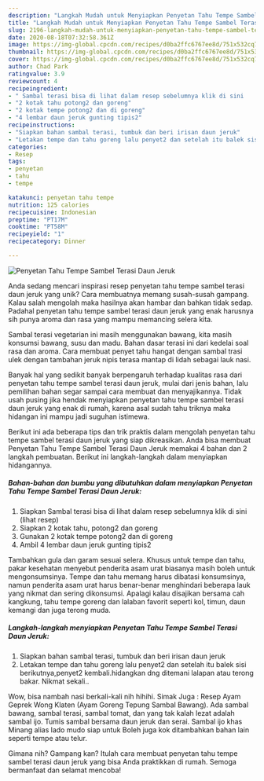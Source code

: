 ```yaml
---
description: "Langkah Mudah untuk Menyiapkan Penyetan Tahu Tempe Sambel Terasi Daun Jeruk yang Sempurna"
title: "Langkah Mudah untuk Menyiapkan Penyetan Tahu Tempe Sambel Terasi Daun Jeruk yang Sempurna"
slug: 2196-langkah-mudah-untuk-menyiapkan-penyetan-tahu-tempe-sambel-terasi-daun-jeruk-yang-sempurna
date: 2020-08-18T07:32:58.361Z
image: https://img-global.cpcdn.com/recipes/d0ba2ffc6767ee8d/751x532cq70/penyetan-tahu-tempe-sambel-terasi-daun-jeruk-foto-resep-utama.jpg
thumbnail: https://img-global.cpcdn.com/recipes/d0ba2ffc6767ee8d/751x532cq70/penyetan-tahu-tempe-sambel-terasi-daun-jeruk-foto-resep-utama.jpg
cover: https://img-global.cpcdn.com/recipes/d0ba2ffc6767ee8d/751x532cq70/penyetan-tahu-tempe-sambel-terasi-daun-jeruk-foto-resep-utama.jpg
author: Chad Park
ratingvalue: 3.9
reviewcount: 4
recipeingredient:
- " Sambal terasi bisa di lihat dalam resep sebelumnya klik di sini           lihat resep"
- "2 kotak tahu potong2 dan goreng"
- "2 kotak tempe potong2 dan di goreng"
- "4 lembar daun jeruk gunting tipis2"
recipeinstructions:
- "Siapkan bahan sambal terasi, tumbuk dan beri irisan daun jeruk"
- "Letakan tempe dan tahu goreng lalu penyet2 dan setelah itu balek sisi berikutnya,penyet2 kembali.hidangkan dng ditemani lalapan atau terong bakar. Nikmat sekali.."
categories:
- Resep
tags:
- penyetan
- tahu
- tempe

katakunci: penyetan tahu tempe 
nutrition: 125 calories
recipecuisine: Indonesian
preptime: "PT17M"
cooktime: "PT58M"
recipeyield: "1"
recipecategory: Dinner

---
```



![Penyetan Tahu Tempe Sambel Terasi Daun Jeruk](https://img-global.cpcdn.com/recipes/d0ba2ffc6767ee8d/751x532cq70/penyetan-tahu-tempe-sambel-terasi-daun-jeruk-foto-resep-utama.jpg)

Anda sedang mencari inspirasi resep penyetan tahu tempe sambel terasi daun jeruk yang unik? Cara membuatnya memang susah-susah gampang. Kalau salah mengolah maka hasilnya akan hambar dan bahkan tidak sedap. Padahal penyetan tahu tempe sambel terasi daun jeruk yang enak harusnya sih punya aroma dan rasa yang mampu memancing selera kita.

Sambal terasi vegetarian ini masih menggunakan bawang, kita masih konsumsi bawang, susu dan madu. Bahan dasar terasi ini dari kedelai soal rasa dan aroma. Cara membuat penyet tahu hangat dengan sambal trasi ulek dengan tambahan jeruk nipis terasa mantap di lidah sebagai lauk nasi.

Banyak hal yang sedikit banyak berpengaruh terhadap kualitas rasa dari penyetan tahu tempe sambel terasi daun jeruk, mulai dari jenis bahan, lalu pemilihan bahan segar sampai cara membuat dan menyajikannya. Tidak usah pusing jika hendak menyiapkan penyetan tahu tempe sambel terasi daun jeruk yang enak di rumah, karena asal sudah tahu triknya maka hidangan ini mampu jadi suguhan istimewa.


Berikut ini ada beberapa tips dan trik praktis dalam mengolah penyetan tahu tempe sambel terasi daun jeruk yang siap dikreasikan. Anda bisa membuat Penyetan Tahu Tempe Sambel Terasi Daun Jeruk memakai 4 bahan dan 2 langkah pembuatan. Berikut ini langkah-langkah dalam menyiapkan hidangannya.

<!--inarticleads1-->

##### Bahan-bahan dan bumbu yang dibutuhkan dalam menyiapkan Penyetan Tahu Tempe Sambel Terasi Daun Jeruk:

1. Siapkan  Sambal terasi bisa di lihat dalam resep sebelumnya klik di sini           (lihat resep)
1. Siapkan 2 kotak tahu, potong2 dan goreng
1. Gunakan 2 kotak tempe potong2 dan di goreng
1. Ambil 4 lembar daun jeruk gunting tipis2


Tambahkan gula dan garam sesuai selera. Khusus untuk tempe dan tahu, pakar kesehatan menyebut penderita asam urat biasanya masih boleh untuk mengonsumsinya. Tempe dan tahu memang harus dibatasi konsumsinya, namun penderita asam urat harus benar-benar menghindari beberapa lauk yang nikmat dan sering dikonsumsi. Apalagi kalau disajikan bersama cah kangkung, tahu tempe goreng dan lalaban favorit seperti kol, timun, daun kemangi dan juga terong muda. 

<!--inarticleads2-->

##### Langkah-langkah menyiapkan Penyetan Tahu Tempe Sambel Terasi Daun Jeruk:

1. Siapkan bahan sambal terasi, tumbuk dan beri irisan daun jeruk
1. Letakan tempe dan tahu goreng lalu penyet2 dan setelah itu balek sisi berikutnya,penyet2 kembali.hidangkan dng ditemani lalapan atau terong bakar. Nikmat sekali..


Wow, bisa nambah nasi berkali-kali nih hihihi. Simak Juga : Resep Ayam Geprek Wong Klaten (Ayam Goreng Tepung Sambal Bawang). Ada sambal bawang, sambal terasi, sambal tomat, dan yang tak kalah lezat adalah sambal ijo. Tumis sambal bersama daun jeruk dan serai. Sambal ijo khas Minang alias lado mudo siap untuk Boleh juga kok ditambahkan bahan lain seperti tempe atau telur. 

Gimana nih? Gampang kan? Itulah cara membuat penyetan tahu tempe sambel terasi daun jeruk yang bisa Anda praktikkan di rumah. Semoga bermanfaat dan selamat mencoba!
